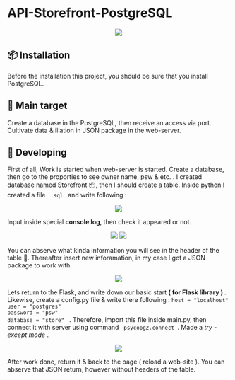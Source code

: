 # API-Storefront-PostgreSQL
<p align="center">
  <img src="https://media.giphy.com/media/UDXM9DS5SBXCr2gsUi/giphy.gif">
</p>
<h2> 📦 Installation </h2>
<p> Before the installation this project, you should be sure that you install PostgreSQL. </p>
<h2> 🎯 Main target </h2>
<p> Create a database in the PostgreSQL, then receive an access via port. Cultivate data & illation in JSON package in the web-server. </p>
<h2> 📩 Developing </h2>
<p> First of all, Work is started when web-server is started. Create a database, then go to the proporties to see owner name, psw & etc. . I created database named Storefront 📦, then I should create a table. Inside python I created a file <code> .sql </code> and write following : </p>
<p align="center">
  <img src="https://sun9-23.userapi.com/impg/sGN9g1vpC81WnOQ1P9s9ycgHxWYcM86xY0Pr-g/7UX_G54DxPk.jpg?size=360x163&quality=96&sign=38007790c3948031a3b47b2e00ac8051&type=album">
</p>
<p> Input inside special <b>console log</b>, then check it appeared or not.  </p>
<p align="center">
<img src="https://sun9-71.userapi.com/impg/Qq4e0D_C-qawZpGHu88Dqaxn5DXCIfIsh6YbLw/eH5Xg4cZZ5A.jpg?size=604x392&quality=96&sign=e63c04e9ec0da7f73244a86202e11523&type=album">
<img src="https://sun9-20.userapi.com/impg/d84-Af97qsUTcXCL8xi0rxEvUKTs6WFM9VGZUQ/UI8yU3fb7G8.jpg?size=604x390&quality=96&sign=0b6aa61e349e7d32f0de5ac50e5d7a5f&type=album">
</p>
<p> You can abserve what kinda information you will see in the header of the table 📩. Thereafter insert new inforamation, in my case I got a JSON package to work with.  </p>
<p align="center">
  <img src="https://sun9-81.userapi.com/impg/CoKl4qdw896bXidKHnx6eWMvrP6_ZXof8igeUA/sCwnoikzdig.jpg?size=604x389&quality=96&sign=f06e9c20549cd74e551868e651f9e9d7&type=album">
</p>
<p> Lets return to the Flask, and write down our basic start <b> ( for Flask library ) </b>. Likewise, create a config.py file & write there following : <code>host = "localhost"
user = "postgres"
password = "psw"
database = "store" </code> . Therefore, import this file inside main.py, then connect it with server using command <code> psycopg2.connect </code>. Made a <i> try - except mode </i> .</p>
<p align="center">
<img src="https://sun9-55.userapi.com/impg/GsYWAqObS7T03QauV1_1od5PEm2iFPRTy4t5iA/mkWxUr1Sil4.jpg?size=604x392&quality=96&sign=59b34892228d84f10f8003f00304ef77&type=album">
</p>
<p> After work done, return it & back to the page ( reload a web-site ). You can abserve that JSON return, however without headers of the table.  </p>
